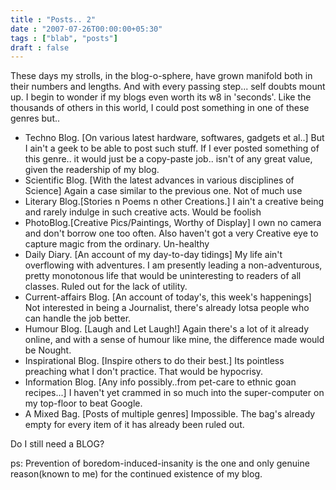 ```yaml
---
title : "Posts.. 2"
date : "2007-07-26T00:00:00+05:30"
tags : ["blab", "posts"]
draft : false
---
```


These days my strolls, in the blog-o-sphere, have grown manifold
both in their numbers and lengths. And with every passing
step... self doubts mount up. I begin to wonder if my blogs even
worth its w8 in 'seconds'. Like the thousands of others in this
world, I could post something in one of these genres but..

-   Techno Blog. [On various latest hardware, softwares, gadgets et
    al..] But I ain't a geek to be able to post such stuff. If I
    ever posted something of this genre.. it would just be a
    copy-paste job.. isn't of any great value, given the readership
    of my blog.
-   Scientific Blog. [With the latest advances in various
    disciplines of Science] Again a case similar to the previous
    one. Not of much use
-   Literary Blog.[Stories n Poems n other Creations.] I ain't a
    creative being and rarely indulge in such creative acts. Would
    be foolish
-   PhotoBlog.[Creative Pics/Paintings, Worthy of Display] I own no
    camera and don't borrow one too often. Also haven't got a very
    Creative eye to capture magic from the ordinary. Un-healthy
-   Daily Diary. [An account of my day-to-day tidings] My life ain't
    overflowing with adventures. I am presently leading a
    non-adventurous, pretty monotonous life that would be
    uninteresting to readers of all classes. Ruled out for the lack
    of utility.
-   Current-affairs Blog. [An account of today's, this week's
    happenings] Not interested in being a Journalist, there's
    already lotsa people who can handle the job better.
-   Humour Blog. [Laugh and Let Laugh!] Again there's a lot of it
    already online, and with a sense of humour like mine, the
    difference made would be Nought.
-   Inspirational Blog. [Inspire others to do their best.] Its
    pointless preaching what I don't practice. That would be
    hypocrisy.
-   Information Blog. [Any info possibly..from pet-care to ethnic
    goan recipes...] I haven't yet crammed in so much into the
    super-computer on my top-floor to beat Google.
-   A Mixed Bag. [Posts of multiple genres] Impossible. The bag's
    already empty for every item of it has already been ruled out.

Do I still need a BLOG?

ps: Prevention of boredom-induced-insanity is the one and only
genuine reason(known to me) for the continued existence of my
blog.
